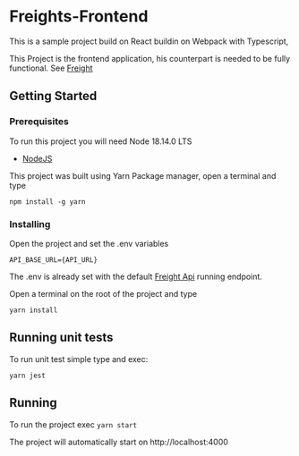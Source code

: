 # Freights-Frontend

This is a sample project build on React buildin on Webpack with Typescript,

This Project is the frontend application, his counterpart is needed to be fully functional. See [Freight](https://github.com/mebur56/Freight)


## Getting Started

### Prerequisites

To run this project you will need Node 18.14.0 LTS
- [NodeJS](https://nodejs.org/en/)

This project was built using Yarn Package manager, open a terminal and type

```npm install -g yarn```

### Installing

Open the project and set the .env variables

```API_BASE_URL={API_URL}```

The .env is already set with the default [Freight Api](https://github.com/mebur56/Freight) running endpoint.

Open a terminal on the root of the project and type

```yarn install```

## Running unit tests

To run unit test simple type and exec:

```yarn jest ```

## Running

To run the project exec
```yarn start```

The project will automatically start on http://localhost:4000
